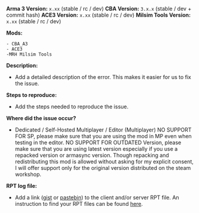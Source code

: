 **Arma 3 Version:** `x.xx` (stable / rc / dev)
**CBA Version:** `3.x.x` (stable / dev + commit hash)
**ACE3 Version:** `x.xx` (stable / rc / dev)
**Milsim Tools Version:** `x.xx` (stable / rc / dev)

**Mods:**
```
- CBA_A3
- ACE3
-MRH Milsim Tools
```

**Description:**
- Add a detailed description of the error. This makes it easier for us to fix the issue.

**Steps to reproduce:**
- Add the steps needed to reproduce the issue.

**Where did the issue occur?**
- Dedicated / Self-Hosted Multiplayer /  Editor (Multiplayer) 
NO SUPPORT FOR SP, please make sure that you are using the mod in MP even when testing in the editor.
NO SUPPORT FOR OUTDATED Version, 
please make sure that you are using latest version especially if you use a repacked version or armasync version.
Though repacking and redistributing this mod is allowed without asking for my explicit consent,
 I will offer support only for the original version distributed on the steam workshop.

**RPT log file:**
- Add a link ([gist](https://gist.github.com) or [pastebin](http://pastebin.com)) to the client and/or server RPT file. An instruction to find your RPT files can be found [here](https://community.bistudio.com/wiki/Crash_Files#Arma_3).
